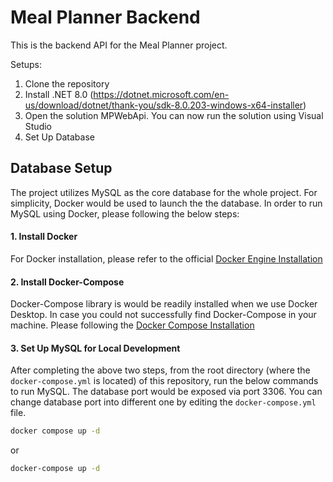 # Meal Planner Backend

This is the backend API for the Meal Planner project.

Setups:
1. Clone the repository
2. Install .NET 8.0 (https://dotnet.microsoft.com/en-us/download/dotnet/thank-you/sdk-8.0.203-windows-x64-installer)
3. Open the solution MPWebApi. You can now run the solution using Visual Studio
4. Set Up Database

## Database Setup
The project utilizes MySQL as the core database for the whole project. For simplicity, Docker would be used to launch the 
the database. In order to run MySQL using Docker, please following the below steps:
#### 1. Install Docker
For Docker installation, please refer to the official [Docker Engine Installation](https://docs.docker.com/engine/install/)

#### 2. Install Docker-Compose
Docker-Compose library is would be readily installed when we use Docker Desktop. In case you could not successfully find
Docker-Compose in your machine. Please following the [Docker Compose Installation](https://docs.docker.com/compose/install/)

#### 3. Set Up MySQL for Local Development
After completing the above two steps, from the root directory (where the `docker-compose.yml` is located) of this 
repository, run the below commands to run MySQL. The database port would be exposed via port 3306. You can change database 
port into different one by editing the `docker-compose.yml` file.
```bash
docker compose up -d
```
or
```bash
docker-compose up -d
```
